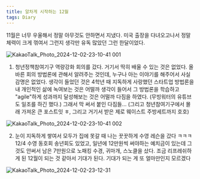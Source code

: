 ```yaml
---
title: 알차게 시작하는 12월
tags: Diary
---
```


11월은 너무 우울해서 정말 아무것도 안하면서 지냈다. 미국 출장을 다녀오고나서 정말 체력이 크게 꺾여서 그런지 생각만 유독 많았던 그런 한달이었다.

![KakaoTalk_Photo_2024-12-02-23-10-41 001](https://github.com/user-attachments/assets/426dad54-c4f8-49ce-ae4f-a09417e35b11)

1. 청년정책참여기구 역량강화 회의를 갔다. 거기서 딱히 배울 수 있는 것은 없었다. 올바른 회의 방법론에 관해서 알려주는 것인데, 누구나 아는 이야기를 해주어서 사실 감명은 없었다. 생각이 들었던 것은 4학년 때 지독하게 사랑했던 스타트업 방법론을 내 개인적인 삶에 녹여보는 것은 어떨까 생각이 들어서 그 방법론을 학습하고 "agile"하게 성과까지 달성해보는 것은 어떨까 다짐을 하였다. (무빙워터의 유튜브도 일조를 하긴 했다.) 그래서 막 써서 붙인 다짐들... (그리고 청년참여기구에서 몰래 가져온 큰 포스트잇 ㅎ, 그리고 거기서 받은 제로 웨이스트 주방세트까지 호호)

![KakaoTalk_Photo_2024-12-02-23-10-41 002](https://github.com/user-attachments/assets/147630bc-b0a9-4e45-b5b9-00070a14805d)

2. 눈이 지독하게 쌓여서 모두가 집에 못갈 때 나는 꿋꿋하게 수영 레슨을 갔다 ㅋㅋㅋ 12/4 수영 동호회 송년회도 있었고, 일년에 12만원씩 써야하는 예치금이 있는데 그것도 안써서 남은 7만원으로 노패킹 수경, 귀마개, 스노클을 샀다. 조금 리프레쉬하게 된 12월이 되는 것 같아서 기대가 된다. 기대가 되는 게 또 얼마만인지 모르겠다

![KakaoTalk_Photo_2024-12-02-23-12-31](https://github.com/user-attachments/assets/25717e5f-42fb-465d-81f3-f1ecf29a0168)

